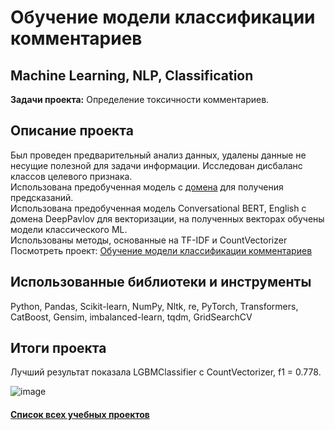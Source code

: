 # Обучение модели классификации комментариев
## Machine Learning, NLP, Classification
**Задачи проекта:**  Определение токсичности комментариев.

## Описание проекта
Был проведен предварительный анализ данных, удалены данные не несущие полезной для задачи информации. Исследован дисбаланс классов целевого признака.\
Использована предобученная модель с [домена](https://huggingface.co/martin-ha/toxic-comment-model) для получения предсказаний.\
Использована предобученная модель Conversational BERT, English с домена DeepPavlov для векторизации, на полученных векторах обучены модели классического ML.\
Использованы методы, основанные на TF-IDF и CountVectorizer\
Посмотреть проект: [Обучение модели классификации комментариев](https://github.com/Vitaliy-Zaitsev/Educational_projects_DS/blob/main/Educational_project_4_ML_NLP/Проект%20МО%20для%20текстов%20(final%20version).ipynb)


## Использованные библиотеки и инструменты
Python, Pandas, Scikit-learn, NumPy, Nltk, re, PyTorch, Transformers, CatBoost, Gensim, imbalanced-learn, tqdm, GridSearchCV
## Итоги проекта
Лучший результат показала LGBMClassifier c CountVectorizer, f1 = 0.778.

![image](https://github.com/Vitaliy-Zaitsev/Educational_project_4_ML_NLP/assets/120369294/0b3040a7-feaf-4bec-a3f7-a28f8d73b5b3)
#### [Список всех учебных проектов](https://github.com/Vitaliy-Zaitsev/Educational_projects)
